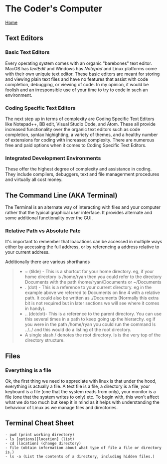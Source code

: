 # The Coder's Computer

[Home](../index.md)

## Text Editors

### Basic Text Editors

Every operating system comes with an organic "barebones" text editor. MacOS has *textEdit* and Windows has *Notepad* and Linux platforms come with their 
own uniquie text editor. These basic editors are meant for storing and viewing plain text files and have no features that assist with code completion, 
debugging, or viewing of code. In my opinion, it would be foolish and an irresponsible use of your time to try to code in such an environment.

### Coding Specific Text Editors

The next step up in terms of complexity are Coding Specific Text Editors like Notepad++, BB edit, Visual Studio Code, and Atom. These all provide 
increased functionality over the organic text editors such as code completion, syntax highighting, a variety of themes, and a healthy number of 
extensions for coding with increased complexity. There are numerous free and paid options when it comes to Coding Specific Text Editors.

### Integrated Development Environments

These offer the highest degree of complexity and assistance in coding. They include compilers, debuggers, text and file managerment procedures and 
virtually all cost money.

## The Command Line (AKA Terminal)

The Terminal is an alternate way of interacting with files and your computer rather that the typical graphical user interface. It provides alternate 
and some additional functionality over the GUI.

### Relative Path vs Absolute Pate

It's important to remember that loacations can be accessed in multiple ways either by accessing the full address, or by referencing a address relative to 
your current address.

Additionally there are various shorthands

> - ~ (tilde) - This is a shortcut for your home directory. eg, if your home directory is /home/ryan then you could refer to the directory Documents with 
> the path /home/ryan/Documents or ~/Documents
> - . (dot) - This is a reference to your current directory. eg in the example above we referred to Documents on line 4 with a relative path. It could 
> also be written as ./Documents (Normally this extra bit is not required but in later sections we will see where it comes in handy).
> - .. (dotdot)- This is a reference to the parent directory. You can use this several times in a path to keep going up the hierarchy. eg if you were in 
> the path /home/ryan you could run the command ls ../../ and this would do a listing of the root directory.
> - A single slash / denotes the root directory. Is is the very top of the directory structure.

## Files

### Everything is a file

Ok, the first thing we need to appreciate with linux is that under the hood, everything is actually a file. A text file is a file, a directory is a 
file, your keyboard is a file (one that the system reads from only), your monitor is a file (one that the system writes to only) etc. To begin with, 
this won't affect what we do too much but keep it in mind as it helps with understanding the behaviour of Linux as we manage files and directories.

## Terminal Cheat Sheet

```
- pwd (print working directory)
- ls [options][location] (list)
- cd [location] (change directory)
- file (obtain information about what type of file a file or directory is.)
- ls -a (List the contents of a directory, including hidden files.)
```
